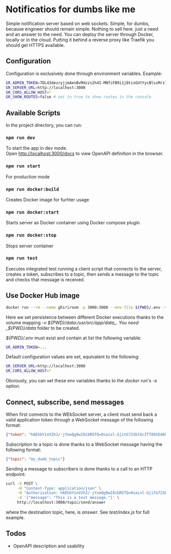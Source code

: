 # Notificatios for dumbs like me

Simple notification server based on web sockets.
Simple, for dumbs, because engineer should remain simple.
Nothing to sell here. just a need and an answer to the need.
You can deploy the server through Docker, locally or in the cloud.
Putting it behind a reverse proxy like Traefik you should get HTTPS available.

## Configuration

Configuration is exclusively done through environment variables.
Example:

```bash
GR_ADMIN_TOKEN=7DL43deuryjjmAenBvMdzzs2h4I-MNfiFB9i1j8tixGUtYycBlssMrz7I-hUmkST
GR_SERVER_URL=http://localhost:3000
GR_CORS_ALLOW_HOST=*
GR_SHOW_ROUTES=false # set to true to show routes in the console
```

## Available Scripts

In the project directory, you can run:

### `npm run dev`

To start the app in dev mode.\
Open [http://localhost:3000/docs](http://localhost:3000/docs) to view
OpenAPI definition in the browser.

### `npm run start`

For production mode

### `npm run docker:build`

Creates Docker image for furhter usage

### `npm run docker:start`

Starts server as Docker container using Docker compose plugin

### `npm run docker:stop`

Stops server container

### `npm run test`

Executes integrated test running a client script that connects to the server,
creates a token, subscribes to a topic, then sends a message to the topic and
checks that message is received.

## Use Docker Hub image

```bash
docker run --rm --name ghiriroom -p 3000:3000 --env-file ${PWD}/.env -v ${PWD}/data:/usr/src/app/data ignitial/ghiriroom:latest
```

Here we set persistence between different Docker executions thanks to the
volume mapping _-v ${PWD}/data:/usr/src/app/data_. You need _${PWD}/data_
folder to be created.

_${PWD}/.env_ must exist and contain at list the following variable:

```bash
GR_ADMIN_TOKEN=...
```

Default configuration values are set, equivalent to the following:

```bash
GR_SERVER_URL=http://localhost:3000
GR_CORS_ALLOW_HOST=*
```

Obviously, you can set these env variables thanks to the _docker run_'s _-e_
option.

## Connect, subscribe, send messages

When first connects to the WEbSocket server, a client must send back a valid
application token through a WebSocket message of the following format:

```json
{"token": "h6EhbYinV2hJ/-jYoeQg9wI8ibR5TQ=0saixl-GjitG72Sbl6cZTT892Ed6R-4Po"}
```

Subscription to a topic is done thanks to a WebSocket message having the
following format:

```json
{"topic": "my_dumb_topic"}
```

Sending a message to subscribers is done thanks to a call to an HTTP endpoint:

```bash
curl -X POST \
     -H "Content-Type: application/json" \
     -H "Authorization: h6EhbYinV2hJ/-jYoeQg9wI8ibR5TQ=0saixl-GjitG72Sbl6cZTT892Ed6R-4Po" \
     -d '{"message": "This is a test message."}' \
     http://localhost:3000/topic/send/answer
```

where the destination topic, here, is _answer_.
See _test/index.js_ for full example.

## Todos

- OpenAPI description and usability
